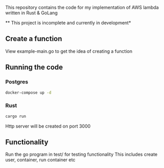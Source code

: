 This repository contains the code for my implementation of AWS lambda written in Rust & GoLang

** This project is incomplete and currently in development*

## Create a function
View example-main.go to get the idea of creating a function 

## Running the code
### Postgres
```bash
docker-compose up -d 
```
### Rust 
```bash
cargo run 
```
Http server will be created on port 3000 



## Functionality 
Run the go program in test/ for testing functionality 
This includes create user, container, run container etc

